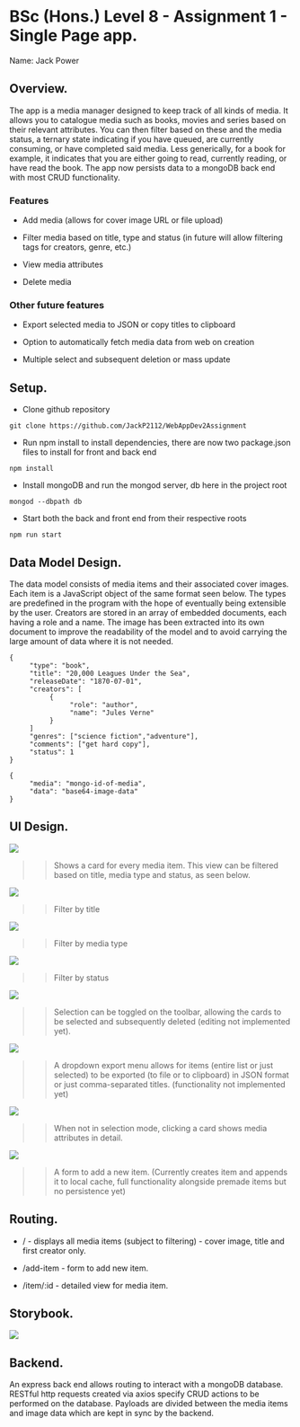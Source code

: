 # BSc (Hons.) Level 8 - Assignment 1 - Single Page app.

Name: Jack Power

## Overview.

The app is a media manager designed to keep track of all kinds of media. It allows you to catalogue media such as books, movies and series based on their relevant attributes. You can then filter based on these and the media status, a ternary state indicating if you have queued, are currently consuming, or have completed said media. Less generically, for a book for example, it indicates that you are either going to read, currently reading, or have read the book. The app now persists data to a mongoDB back end with most CRUD functionality.

### Features

- Add media (allows for cover image URL or file upload)

- Filter media based on title, type and status (in future will allow filtering tags for creators, genre, etc.)

- View media attributes

- Delete media

### Other future features

- Export selected media to JSON or copy titles to clipboard

- Option to automatically fetch media data from web on creation

- Multiple select and subsequent deletion or mass update

## Setup.

- Clone github repository

~~~
git clone https://github.com/JackP2112/WebAppDev2Assignment
~~~

- Run npm install to install dependencies, there are now two package.json files to install for front and back end

~~~
npm install
~~~

- Install mongoDB and run the mongod server, db here in the project root

~~~
mongod --dbpath db
~~~

- Start both the back and front end from their respective roots

~~~
npm run start
~~~

## Data Model Design.

The data model consists of media items and their associated cover images. Each item is a JavaScript object of the same format seen below. The types are predefined in the program with the hope of eventually being extensible by the user. Creators are stored in an array of embedded documents, each having a role and a name. The image has been extracted into its own document to improve the readability of the model and to avoid carrying the large amount of data where it is not needed.

~~~
{
     "type": "book",
     "title": "20,000 Leagues Under the Sea",
     "releaseDate": "1870-07-01",
     "creators": [
          {
               "role": "author",
               "name": "Jules Verne"
          }
     ]
     "genres": ["science fiction","adventure"],
     "comments": ["get hard copy"],
     "status": 1
}

{
     "media": "mongo-id-of-media",
     "data": "base64-image-data"
}
~~~

## UI Design.

![][main]

>>  Shows a card for every media item. This view can be filtered based on title, media type and status, as seen below.

![][filter_title]

>> Filter by title

![][filter_type]

>> Filter by media type

![][filter_status]

>> Filter by status

![][select]

>> Selection can be toggled on the toolbar, allowing the cards to be selected and subsequently deleted (editing not implemented yet).

![][export]

>> A dropdown export menu allows for items (entire list or just selected) to be exported (to file or to clipboard) in JSON format or just comma-separated titles. (functionality not implemented yet)

![][view_item]

>> When not in selection mode, clicking a card shows media attributes in detail.

![][add_item]

>> A form to add a new item. (Currently creates item and appends it to local cache, full functionality alongside premade items but no persistence yet)

## Routing.

- / - displays all media items (subject to filtering) - cover image, title and first creator only.

- /add-item - form to add new item.

- /item/:id - detailed view for media item.

## Storybook.

![][stories]

## Backend.

An express back end allows routing to interact with a mongoDB database. RESTful http requests created via axios specify CRUD actions to be performed on the database. Payloads are divided between the media items and image data which are kept in sync by the backend.


[main]: ./img/main.png

[filter_title]: ./img/filter_title.png

[filter_type]: ./img/filter_type.png

[filter_status]: ./img/filter_status.png

[select]: ./img/select.png

[add_item]: ./img/add_item.png

[view_item]:  ./img/view_item.png

[export]: ./img/export.png

[stories]: ./img/stories.png
